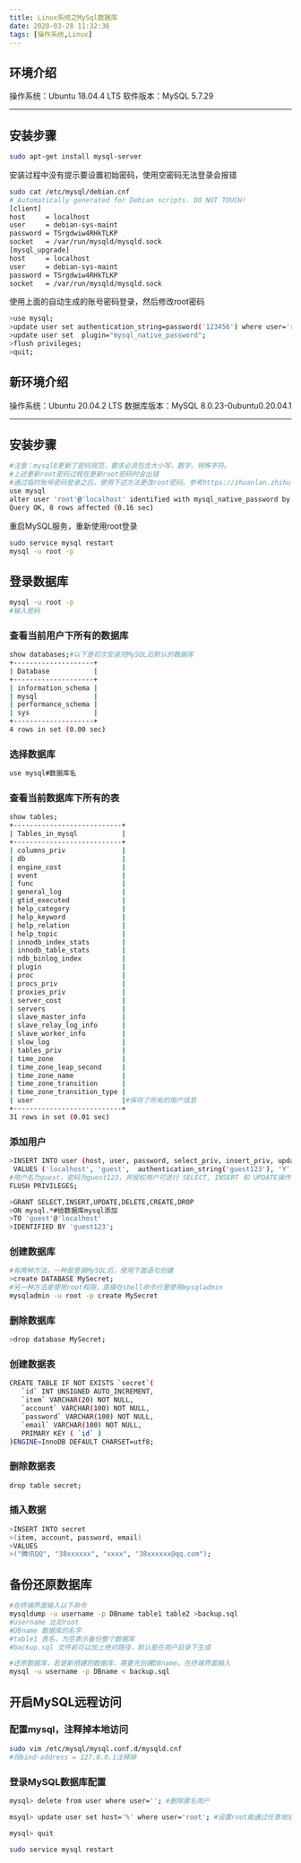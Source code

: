 ```yaml
---
title: Linux系统之MySql数据库
date: 2020-03-28 11:32:36
tags: [操作系统,Linux]
---
```


## 环境介绍
操作系统：Ubuntu 18.04.4 LTS
软件版本：MySQL 5.7.29

---

## 安装步骤
```bash
sudo apt-get install mysql-server
```
安装过程中没有提示要设置初始密码，使用空密码无法登录会报错
<!--more-->
```bash
sudo cat /etc/mysql/debian.cnf
# Automatically generated for Debian scripts. DO NOT TOUCH!
[client]
host     = localhost
user     = debian-sys-maint
password = TSrgdwiw4RHkTLKP
socket   = /var/run/mysqld/mysqld.sock
[mysql_upgrade]
host     = localhost
user     = debian-sys-maint
password = TSrgdwiw4RHkTLKP
socket   = /var/run/mysqld/mysqld.sock
```
使用上面的自动生成的账号密码登录，然后修改root密码
```bash
>use mysql;
>update user set authentication_string=password('123456') where user='root' and host ='localhost';
>update user set  plugin="mysql_native_password"; 
>flush privileges;
>quit;
```
## 新环境介绍
操作系统：Ubuntu 20.04.2 LTS
数据库版本：MySQL 8.0.23-0ubuntu0.20.04.1

---

## 安装步骤
```bash
#注意：mysql8更新了密码规范，要求必须包含大小写，数字，特殊字符。
#上述更新root密码过程在更新root密码时会出错
#通过临时账号密码登录之后，使用下述方法更改root密码。参考https://zhuanlan.zhihu.com/p/259617090
use mysql
alter user 'root'@'localhost' identified with mysql_native_password by 'Abcdef_1234';
Query OK, 0 rows affected (0.16 sec)
```

重启MySQL服务，重新使用root登录
```bash
sudo service mysql restart
mysql -u root -p
```

## 登录数据库
```bash
mysql -u root -p
#输入密码
```
### 查看当前用户下所有的数据库
```bash
show databases;#以下是初次安装完MySQL后默认的数据库
+--------------------+
| Database           |
+--------------------+
| information_schema |
| mysql              |
| performance_schema |
| sys                |
+--------------------+
4 rows in set (0.00 sec)
```
### 选择数据库
```bash
use mysql#数据库名
```
### 查看当前数据库下所有的表
```bash
show tables;
+---------------------------+
| Tables_in_mysql           |
+---------------------------+
| columns_priv              |
| db                        |
| engine_cost               |
| event                     |
| func                      |
| general_log               |
| gtid_executed             |
| help_category             |
| help_keyword              |
| help_relation             |
| help_topic                |
| innodb_index_stats        |
| innodb_table_stats        |
| ndb_binlog_index          |
| plugin                    |
| proc                      |
| procs_priv                |
| proxies_priv              |
| server_cost               |
| servers                   |
| slave_master_info         |
| slave_relay_log_info      |
| slave_worker_info         |
| slow_log                  |
| tables_priv               |
| time_zone                 |
| time_zone_leap_second     |
| time_zone_name            |
| time_zone_transition      |
| time_zone_transition_type |
| user                      |#保存了所有的用户信息
+---------------------------+
31 rows in set (0.01 sec)
```
### 添加用户
```bash
>INSERT INTO user (host, user, password, select_priv, insert_priv, update_priv) 
 VALUES ('localhost', 'guest',  authentication_string('guest123'), 'Y', 'Y', 'Y');
#用户名为guest，密码为guest123，并授权用户可进行 SELECT, INSERT 和 UPDATE操作权限
FLUSH PRIVILEGES;
```
```bash
>GRANT SELECT,INSERT,UPDATE,DELETE,CREATE,DROP
>ON mysql.*#给数据库mysql添加
>TO 'guest'@'localhost'
>IDENTIFIED BY 'guest123';
```
### 创建数据库
```bash
#有两种方法，一种是登录MySQL后，使用下面语句创建
>create DATABASE MySecret;
#另一种方法是使用root权限，直接在shell命令行里使用mysqladmin
mysqladmin -u root -p create MySecret
```
### 删除数据库
```bash
>drop database MySecret;
```
### 创建数据表
```bash
CREATE TABLE IF NOT EXISTS `secret`(
   `id` INT UNSIGNED AUTO_INCREMENT,
   `item` VARCHAR(20) NOT NULL,
   `account` VARCHAR(100) NOT NULL,
   `password` VARCHAR(100) NOT NULL,
   `email` VARCHAR(100) NOT NULL,
   PRIMARY KEY ( `id` )
)ENGINE=InnoDB DEFAULT CHARSET=utf8;
```
### 删除数据表
```bash
drop table secret;
```
### 插入数据
```bash
>INSERT INTO secret
>(item, account, password, email)
>VALUES
>("腾讯QQ", "38xxxxxx", "xxxx", "38xxxxxx@qq.com");
```

## 备份还原数据库
```bash
#在终端界面输入以下命令
mysqldump -u username -p DBname table1 table2 >backup.sql
#username 比如root
#DBname 数据库的名字
#table1 表名，为空表示备份整个数据库
#backup.sql 文件前可以加上绝对路径，默认是在用户目录下生成
```
```bash
#还原数据库，若是新搭建的数据库，需要先创建DBname。在终端界面输入
mysql -u username -p DBname < backup.sql
```

## 开启MySQL远程访问
### 配置mysql，注释掉本地访问
```bash
sudo vim /etc/mysql/mysql.conf.d/mysqld.cnf
#将bind-address = 127.0.0.1注释掉
```
### 登录MySQL数据库配置
```bash
mysql> delete from user where user=''; #删除匿名用户

msyql> update user set host='%' where user='root'; #设置root能通过任意地址访问，也可将%改为IP地址

mysql> quit

sudo service mysql restart
```